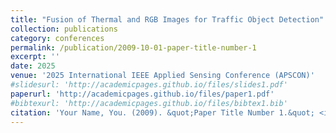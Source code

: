 ```yaml
---
title: "Fusion of Thermal and RGB Images for Traffic Object Detection"
collection: publications
category: conferences
permalink: /publication/2009-10-01-paper-title-number-1
excerpt: ''
date: 2025
venue: '2025 International IEEE Applied Sensing Conference (APSCON)'
#slidesurl: 'http://academicpages.github.io/files/slides1.pdf'
paperurl: 'http://academicpages.github.io/files/paper1.pdf'
#bibtexurl: 'http://academicpages.github.io/files/bibtex1.bib'
citation: 'Your Name, You. (2009). &quot;Paper Title Number 1.&quot; <i>Journal 1</i>. 1(1).'
---
```


